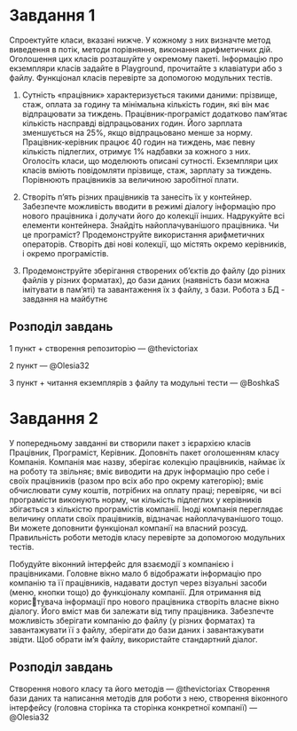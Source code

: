 # Завдання 1

Спроектуйте класи, вказані нижче. У кожному з них визначте метод виведення в потік, 
методи порівняння, виконання арифметичних дій. Оголошення цих класів розташуйте у 
окремому пакеті. Інформацію про екземпляри класів задайте в Playground, прочитайте з 
клавіатури або з файлу. Функціонал класів перевірте за допомогою модульних тестів.

1. Сутність «працівник» характеризується такими даними: прізвище, стаж, оплата за 
годину та мінімальна кількість годин, які він має відпрацювати за тиждень. 
Працівник-програміст додатково пам’ятає кількість насправді відпрацьованих 
годин. Його зарплата зменшується на 25%, якщо відпрацьовано менше за норму. 
Працівник-керівник працює 40 годин на тиждень, має певну кількість підлеглих, 
отримує 1% надбавки за кожного з них. Оголосіть класи, що моделюють описані 
сутності. Екземпляри цих класів вміють повідомляти прізвище, стаж, зарплату за 
тиждень. Порівнюють працівників за величиною заробітної плати.

2. Створіть п’ять різних працівників та занесіть їх у контейнер. Забезпечте можливість 
вводити в режимі діалогу інформацію про нового працівника і долучати його до 
колекції інших. Надрукуйте всі елементи контейнера. Знайдіть найоплачуванішого 
працівника. Чи це програміст? Продемонструйте використання арифметичних 
операторів. Створіть дві нові колекції, що містять окремо керівників, і окремо 
програмістів.

3. Продемонструйте зберігання створених об’єктів до файлу (до різних файлів у різних 
форматах), до бази даних (наявність бази можна імітувати в пам’яті) та завантаження 
їх з файлу, з бази. Робота з БД - завдання на майбутнє


## Розподіл завдань
1 пункт + створення репозиторію — @thevictoriax

2 пункт — @Olesia32

3 пункт + читання екземплярів з файлу та модульні тести — @BoshkaS



# Завдання 2
У попередньому завданні ви створили пакет з ієрархією класів Працівник, Програміст, 
Керівник. Доповніть пакет оголошенням класу Компанія. Компанія має назву, зберігає 
колекцію працівників, наймає їх на роботу та звільняє; вміє виводити на друк інформацію про 
себе і своїх працівників (разом про всіх або про окрему категорію); вміє обчислювати суму 
коштів, потрібних на оплату праці; перевіряє, чи всі програмісти виконують норму, чи 
кількість підлеглих у керівників збігається з кількістю програмістів компанії. Іноді компанія 
переглядає величину оплати своїх працівників, відзначає найоплачуванішого тощо. Ви 
можете доповнити функціонал компанії на власний розсуд. Правильність роботи методів 
класу перевірте за допомогою модульних тестів.

Побудуйте віконний інтерфейс для взаємодії з компанією і працівниками. Головне 
вікно мало б відображати інформацію про компанію та її працівників, надавати доступ через 
візуальні засоби (меню, кнопки тощо) до функціоналу компанії. Для отримання від користувача інформації про нового працівника створіть власне вікно діалогу. Його вміст мав би 
залежати від типу працівника. Забезпечте можливість зберігати компанію до файлу (у різних 
форматах) та завантажувати її з файлу, зберігати до бази даних і завантажувати звідти. Щоб 
обрати ім’я файлу, використайте стандартний діалог.


## Розподіл завдань
Створення нового класу та його методів — @thevictoriax
Створення бази даних та написання методів для роботи з нею, створення віконного інтерфейсу (головна сторінка та сторінка конкретної компанії) — @Olesia32
